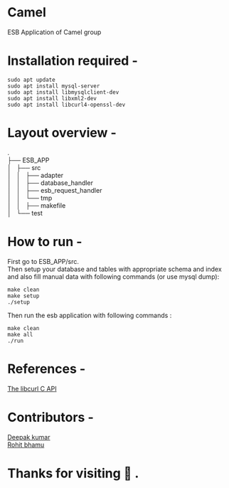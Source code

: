 # Camel
ESB Application of Camel group

# Installation required -
    sudo apt update
    sudo apt install mysql-server
    sudo apt install libmysqlclient-dev
    sudo apt install libxml2-dev
    sudo apt install libcurl4-openssl-dev

<!-- Also make sure you have mysql installed in your system. <br /> -->

# Layout overview -
.</br>
├── ESB_APP</br>
│   ├── src</br>
│   │   ├── adapter</br>
│   │   ├── database_handler</br>
│   │   ├── esb_request_handler</br>
│   │   └── tmp</br>
│   │   ├── makefile</br>
│   └── test</br>

# How to run -
First go to ESB_APP/src.</br>
Then setup your database and tables with appropriate schema and index and also fill manual data with following commands (or use mysql dump):

    make clean
    make setup
    ./setup

Then run the esb application with following commands :

    make clean
    make all
    ./run

# References -
[The libcurl C API](https://curl.se/libcurl/c/)

# Contributors -
[Deepak kumar](https://github.com/deepakjnv880)  
[Rohit bhamu](https://github.com/rohitbhamu)  

# Thanks for visiting :slightly_smiling_face: .

